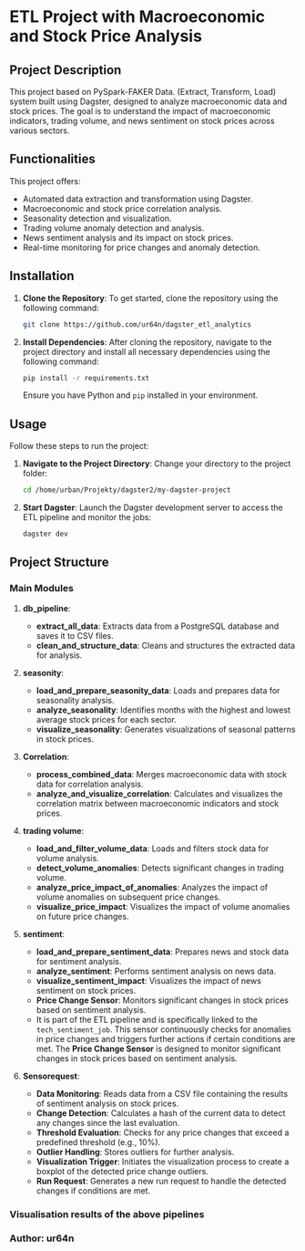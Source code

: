 # ETL Project with Macroeconomic and Stock Price Analysis

## Project Description

This project based on PySpark-FAKER Data. (Extract, Transform, Load) system built using Dagster, designed to analyze macroeconomic data and stock prices. The goal is to understand the impact of macroeconomic indicators, trading volume, and news sentiment on stock prices across various sectors.

  ## Functionalities
This project offers:
- Automated data extraction and transformation using Dagster.
- Macroeconomic and stock price correlation analysis.
- Seasonality detection and visualization.
- Trading volume anomaly detection and analysis.
- News sentiment analysis and its impact on stock prices.
- Real-time monitoring for price changes and anomaly detection.

## Installation
  

1. **Clone the Repository**:
   To get started, clone the repository using the following command:
   ```bash
   git clone https://github.com/ur64n/dagster_etl_analytics
   
2. **Install Dependencies**:
   After cloning the repository, navigate to the project directory and install all necessary dependencies using the following command:
   ```bash
   pip install -r requirements.txt
   ```

   Ensure you have Python and `pip` installed in your environment.

## Usage

Follow these steps to run the project:

1. **Navigate to the Project Directory**:
   Change your directory to the project folder:
   ```bash
   cd /home/urban/Projekty/dagster2/my-dagster-project
   ```

2. **Start Dagster**:
   Launch the Dagster development server to access the ETL pipeline and monitor the jobs:
   ```bash
   dagster dev
   ```

## Project Structure

### Main Modules

1. **db_pipeline**:
   - **extract_all_data**: Extracts data from a PostgreSQL database and saves it to CSV files.
   - **clean_and_structure_data**: Cleans and structures the extracted data for analysis.

2. **seasonity**:
   - **load_and_prepare_seasonity_data**: Loads and prepares data for seasonality analysis.
   - **analyze_seasonality**: Identifies months with the highest and lowest average stock prices for each sector.
   - **visualize_seasonality**: Generates visualizations of seasonal patterns in stock prices.

3. **Correlation**:
   - **process_combined_data**: Merges macroeconomic data with stock data for correlation analysis.
   - **analyze_and_visualize_correlation**: Calculates and visualizes the correlation matrix between macroeconomic indicators and stock prices.

4. **trading volume**:
   - **load_and_filter_volume_data**: Loads and filters stock data for volume analysis.
   - **detect_volume_anomalies**: Detects significant changes in trading volume.
   - **analyze_price_impact_of_anomalies**: Analyzes the impact of volume anomalies on subsequent price changes.
   - **visualize_price_impact**: Visualizes the impact of volume anomalies on future price changes.

5. **sentiment**:
   - **load_and_prepare_sentiment_data**: Prepares news and stock data for sentiment analysis.
   - **analyze_sentiment**: Performs sentiment analysis on news data.
   - **visualize_sentiment_impact**: Visualizes the impact of news sentiment on stock prices.
   - **Price Change Sensor**: Monitors significant changes in stock prices based on sentiment analysis.
   - It is part of the ETL pipeline and is specifically linked to the `tech_sentiment_job`. This sensor continuously checks for anomalies in price changes and triggers further actions if certain conditions are met.
   The **Price Change Sensor** is designed to monitor significant changes in stock prices based on sentiment analysis.

6. **Sensorequest**:
   - **Data Monitoring**: Reads data from a CSV file containing the results of sentiment analysis on stock prices.
   - **Change Detection**: Calculates a hash of the current data to detect any changes since the last evaluation.
   - **Threshold Evaluation**: Checks for any price changes that exceed a predefined threshold (e.g., 10%).
   - **Outlier Handling**: Stores outliers for further analysis.
   - **Visualization Trigger**: Initiates the visualization process to create a boxplot of the detected price change outliers.
   - **Run Request**: Generates a new run request to handle the detected changes if conditions are met.

### Visualisation results of the above pipelines


### Author: ur64n


